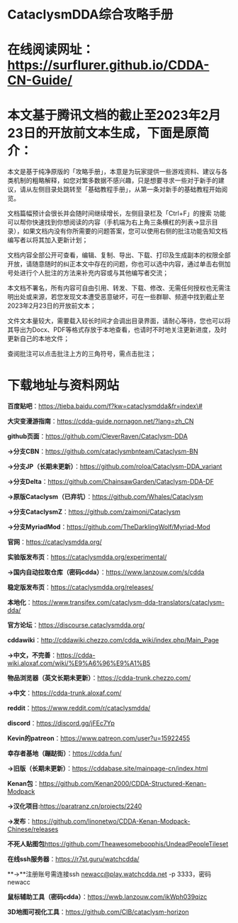 # CataclysmDDA综合攻略手册

# 在线阅读网址：https://surflurer.github.io/CDDA-CN-Guide/

# 本文基于腾讯文档的截止至2023年2月23日的开放前文本生成，下面是原简介：

本文是基于纯净原版的「攻略手册」，本意是为玩家提供一些游戏资料、建议与各类机制的粗略解释，如您对繁多数据不感兴趣，只是想要寻求一些对于新手的建议，请从左侧目录处跳转至「基础教程手册」，从第一条对新手的基础教程开始阅览。

文档篇幅预计会很长并会随时间继续增长，左侧目录栏及「Ctrl+F」的搜索 功能可以帮你快速找到你想阅读的内容（手机端为右上角三条横杠的列表-\>显示目录），如果文档内没有你所需要的问题答案，您可以使用右侧的批注功能告知文档编写者以将其加入更新计划；

文档内容全部公开可查看，编辑、复制、导出、下载、打印及生成副本的权限全部开放，请随意随时的纠正本文中存在的问题，你也可以选中内容，通过单击右侧加号处进行个人批注的方法来补充内容或与其他编写者交流；

本文档不署名，所有内容可自由引用、转发、下载、修改、无需任何授权也无需注明出处或来源，若您发现文本遭受恶意破坏，可在一些群聊、频道中找到截止至2023年2月23日的开放前文本；

文件文本量较大，需要载入较长时间才会调出目录界面，请耐心等待，您也可以将其导出为Docx、PDF等格式存放于本地查看，也请时不时地关注更新进度，及时更新自己的本地文件；

查阅批注可以点击批注上方的三角符号，需点击批注；


# 下载地址与资料网站

**百度贴吧**：<https://tieba.baidu.com/f?kw=cataclysmdda&fr=index\#>

**大灾变漫游指南**：<https://cdda-guide.nornagon.net/?lang=zh_CN>

**github页面**：<https://github.com/CleverRaven/Cataclysm-DDA>

**→分支CBN**：<https://github.com/cataclysmbnteam/Cataclysm-BN>

**→分支JP（长期未更新）**：<https://github.com/roloa/Cataclysm-DDA_variant>

**→分支Delta**：<https://github.com/ChainsawGarden/Cataclysm-DDA-DF>

**→原版Cataclysm（已弃坑）**：<https://github.com/Whales/Cataclysm>

**→分支CataclysmZ**：<https://github.com/zaimoni/Cataclysm>

**→分支MyriadMod**：<https://github.com/TheDarklingWolf/Myriad-Mod>

**官网**：<https://cataclysmdda.org/>

**实验版发布页**：<https://cataclysmdda.org/experimental/>

**→国内自动拉取仓库（密码cdda）**：<https://www.lanzouw.com/s/cdda>

**稳定版发布页**：<https://cataclysmdda.org/releases/>

**本地化**：<https://www.transifex.com/cataclysm-dda-translators/cataclysm-dda/>

**官方论坛**：<https://discourse.cataclysmdda.org/>

**cddawiki**：<http://cddawiki.chezzo.com/cdda_wiki/index.php/Main_Page>

**→中文，不完善**：<https://cdda-wiki.aloxaf.com/wiki/%E9%A6%96%E9%A1%B5>

**物品浏览器（英文长期未更新）**：<https://cdda-trunk.chezzo.com/>

**→中文**：<https://cdda-trunk.aloxaf.com/>

**reddit**：<https://www.reddit.com/r/cataclysmdda/>

**discord**：<https://discord.gg/jFEc7Yp>

**Kevin的patreon**：<https://www.patreon.com/user?u=15922455>

**幸存者基地（蹦跶街）**：<https://cdda.fun/>

**→旧版（长期未更新）**：<https://cddabase.site/mainpage-cn/index.html>

**Kenan包**：<https://github.com/Kenan2000/CDDA-Structured-Kenan-Modpack>

**→汉化项目:**<https://paratranz.cn/projects/2240>

**→发布**：<https://github.com/linonetwo/CDDA-Kenan-Modpack-Chinese/releases>

**不死人贴图包**<https://github.com/Theawesomeboophis/UndeadPeopleTileset>

**在线ssh服务器**：<https://r7st.guru/watchcdda/>

**→**注册账号需连接ssh newacc@play.watchcdda.net -p 3333，密码newacc

**鼠标辅助工具（密码cdda）**：<https://wwb.lanzouw.com/ikWph039qizc>

**3D地图可视化工具**：<https://github.com/CIB/cataclysm-horizon>
